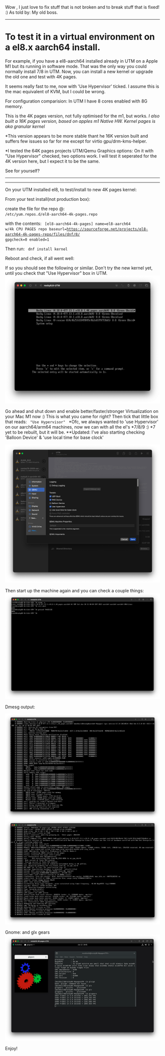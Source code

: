 Wow , I just love to fix stuff that is not broken and to break stuff that is fixed!  :) As told by: My old boss.
<hr>

# To test it in a virtual environment on a el8.x aarch64 install. 

For example, if you have
a el8-aarch64 installed already in UTM on a Apple M1 but its running in software mode.
That was the only way you could normally install 7/8 in UTM.
Now, you can install a new kernel or upgrade the old one and test with 4K pages.

It seems really fast to me, now with 'Use Hypervisor' ticked.
I assume this is the mac equivalent of KVM, but I could be wrong.

For configuration comparision:
In UTM I have 8 cores enabled with 8G memory.

This is the 4K pages version, not fully optimised for the m1, but works.
*I also built a 16K pages version, based on apples m1 Native HW. 
Kernel pages is aka granular kernel* 

*This version appears to be more stable thant he 16K version built and suffers 
few issues so far for me except for virtio gpu/drm-kms-helper. 

*I tested the 64K pages projects UTM/Qemu Graphics options:
On it with "Use Hypervisor" checked, two options work.
I will test it seperated for the 4K version here, but I expect it
to be the same.

See for yourself?
<hr>
<hr>
On your UTM installed el8, to test/install to new 4K pages kernel:


From your test install(not production box):

create the file for the repo @:
<code>
/etc/yum.repos.d/el8-aarch64-4k-pages.repo
</code>

with the contents:
<code>
[el8-aarch64-4k-pages]
name=el8-aarch64 w/4k CPU PAGES repo 
baseurl=https://sourceforge.net/projects/el8-aarch64-4k-pages-repo/files/dnf/8/
gpgcheck=0
enabled=1
</code>

Then run:
<code>
dnf install kernel
</code>

Reboot and check, if all went well:

If so you should see the following or similar.
Don't try the new kernel yet, until you check that "Use Hypervisor" box in UTM.
![8.8-on-Apple-Mac-M1-using-UTM](/assets/images/8.8UTM-boot.png?raw=true)

Go ahead and shut down and enable better/faster/stronger Virtualization on your Mac M1 now :)
This is what you came for right? Then tick that little box that reads:
<code>
"Use Hypervisor"
</code>
*Ofc, we always wanted to 'use Hypervisor' on our aarch64/arm64 machines, now we can with all the el's  *7/8/9 :)
*7 yet to be rebuilt, but it will be.
**Updated: I've also starting checking 'Balloon Device' & 'use local time for base clock'

  ![8.8-on-Apple-Mac-M1-using-UTM](/assets/images/8.8UTM-VIRT-TICK.png?raw=true)

Then start up the machine again and you can check a couple things:
![8.8-on-Apple-Mac-M1-using-UTM](/assets/images/8.8UTM-1.png?raw=true)

Dmesg output:

![8.8-on-Apple-Mac-M1-using-UTM](/assets/images/8.8UTM-dmesg1.png?raw=true)
![8.8-on-Apple-Mac-M1-using-UTM](/assets/images/8.8UTM-dmesg2.png?raw=true)


Gnome: and glx gears
![8.8-on-Apple-Mac-M1-using-UTM-GNOME](/assets/images/88-glxgears.png?raw=true)


Enjoy!

